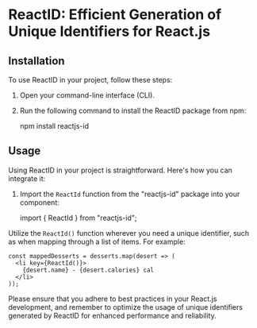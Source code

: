 # ReactID: Efficient Generation of Unique Identifiers for React.js

## Installation

To use ReactID in your project, follow these steps:

1. Open your command-line interface (CLI).
2. Run the following command to install the ReactID package from npm:

    npm install reactjs-id

## Usage

Using ReactID in your project is straightforward. Here's how you can integrate it:

1. Import the `ReactId` function from the "reactjs-id" package into your component:

    import { ReactId } from "reactjs-id";

Utilize the `ReactId()` function wherever you need a unique identifier, such as when mapping through a list of items. For example:

    const mappedDesserts = desserts.map(desert => (
      <li key={ReactId()}>
        {desert.name} - {desert.calories} cal
      </li>
    ));

Please ensure that you adhere to best practices in your React.js development, and remember to optimize the usage of unique identifiers generated by ReactID for enhanced performance and reliability.
